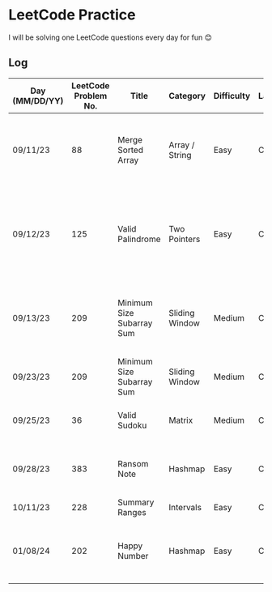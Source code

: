 # LeetCode Practice

I will be solving one LeetCode questions every day for fun 😊

## Log
| Day (MM/DD/YY) | LeetCode Problem No. | Title                     | Category       | Difficulty | Language | Time complexity                                                          | Space complexity | Notes                                                                    | Time spent (min) | My solution result  | File                     |
|----------------|----------------------|---------------------------|----------------|------------|----------|--------------------------------------------------------------------------|------------------|--------------------------------------------------------------------------|------------------|---------------------|--------------------------|
| 09/11/23       | 88                   | Merge Sorted Array        | Array / String | Easy       | C++      | O(m+n)                                                                   | O(m+n+max(m,n))  | Using two pointers. Careful with index out of bound                      | 60               | Accepted            | [q88.cpp](q88.cpp)       |
| 09/12/23       | 125                  | Valid Palindrome          | Two Pointers   | Easy       | C++      | O(n)                                                                     | O(n)             | Still two pointers. Need to know some language build-in string functions | 20               | Accepted            | [q125.cpp](q125.cpp)     |
| 09/13/23       | 209                  | Minimum Size Subarray Sum | Sliding Window | Medium     | C++      | O(n + (n-1) + (n-2) + ... + (n-n) ) which is (n^2 + n) / 2. Thus, O(n^2) | O(n)             | Seems LeetCode is not happy with my  =O(n^2) solution                    | 50               | Time Limit Exceeded | [q209.cpp](q209.cpp)     |
| 09/23/23       | 209                  | Minimum Size Subarray Sum | Sliding Window | Medium     | C++      | O(n)                                                                     | O(1)             | LeetCode solution                                                        | 30               | NA                  | [q209-2.cpp](q209-2.cpp) |
| 09/25/23       | 36                   | Valid Sudoku              | Matrix         | Medium     | C++      | O(n)                                                                     | O(n)             | Ideas from LeetCode solution                                             | 30               | Accepted            | [q36.cpp](q36.cpp)       |
| 09/28/23       | 383                  | Ransom Note               | Hashmap        | Easy       | C++      | O(m+n)                                                                   | O(1)             | Easy if you can think of using hashmap                                   | 20               | Accepted            | [q383.cpp](q383.cpp)     |
| 10/11/23       | 228                  | Summary Ranges            | Intervals      | Easy       | C++      |                                                                          |                  |                                                                          |                  |                     | [q228.cpp](q228.cpp)     |
| 01/08/24       | 202                  | Happy Number              | Hashmap        | Easy       | C++      | O(logn)                                                                  | O(n)             | Should come up with hashset to check for cycle                           | 60               | Wrong Answer        | [q228.cpp](q228.cpp)     |